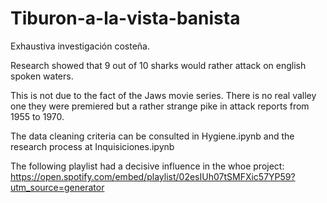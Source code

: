 # Tiburon-a-la-vista-banista
Exhaustiva investigación costeña.

Research showed that 9 out of 10 sharks would rather attack on english spoken waters.

This is not due to the fact of the Jaws movie series. There is no real valley one they were premiered but a rather strange pike in attack reports from 1955 to 1970.

The data cleaning criteria can be consulted in Hygiene.ipynb and the research process at Inquisiciones.ipynb

The following playlist had a decisive influence in the whoe project:
https://open.spotify.com/embed/playlist/02esIUh07tSMFXic57YP59?utm_source=generator
